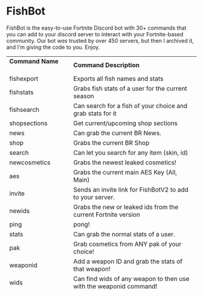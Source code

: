 # FishBot
FishBot is the easy-to-use Fortnite Discord bot with 30+ commands that you can add to your discord server to interact with your Fortnite-based community. Our bot *was* trusted by over 450 servers, but then I archived it, and I'm giving the code to you. Enjoy.

<table style="height: 624px;">
<tbody>
<tr style="height: 36px;">
<td style="height: 36px; width: 187px;"><strong>Command Name&nbsp; &nbsp; &nbsp; &nbsp; &nbsp; &nbsp; &nbsp;</strong></td>
<td style="height: 36px; width: 483px;"><strong>Command Description</strong></td>
</tr>
<tr style="height: 18px;">
<td style="height: 18px; width: 187px;">fishexport</td>
<td style="height: 18px; width: 483px;">Exports all fish names and stats</td>
</tr>
<tr style="height: 18px;">
<td style="height: 18px; width: 187px;">fishstats</td>
<td style="height: 18px; width: 483px;">Grabs fish stats of a user for the current season</td>
</tr>
<tr style="height: 18px;">
<td style="height: 18px; width: 187px;">fishsearch</td>
<td style="height: 18px; width: 483px;">Can search for a fish of your choice and grab stats for it</td>
</tr>
<tr style="height: 18px;">
<td style="height: 18px; width: 187px;">shopsections</td>
<td style="height: 18px; width: 483px;">Get current/upcoming shop sections</td>
</tr>
<tr style="height: 18px;">
<td style="height: 18px; width: 187px;">news</td>
<td style="height: 18px; width: 483px;">Can grab the current BR News.</td>
</tr>
<tr style="height: 18px;">
<td style="height: 18px; width: 187px;">shop</td>
<td style="height: 18px; width: 483px;">Grabs the current BR Shop</td>
</tr>
<tr style="height: 18px;">
<td style="height: 18px; width: 187px;">search</td>
<td style="height: 18px; width: 483px;">Can let you search for any item (skin, id)</td>
</tr>
<tr style="height: 18px;">
<td style="height: 18px; width: 187px;">newcosmetics</td>
<td style="height: 18px; width: 483px;">Grabs the newest leaked cosmetics!</td>
</tr>
<tr style="height: 18px;">
<td style="height: 18px; width: 187px;">aes</td>
<td style="height: 18px; width: 483px;">Grabs the current main AES Key (All, Main)</td>
</tr>
<tr style="height: 18px;">
<td style="height: 18px; width: 187px;">invite</td>
<td style="height: 18px; width: 483px;">Sends an invite link for FishBotV2 to add to your server.</td>
</tr>
<tr style="height: 18px;">
<td style="height: 18px; width: 187px;">newids</td>
<td style="height: 18px; width: 483px;">Grabs the new or leaked ids from the current Fortnite version</td>
</tr>
<tr style="height: 18px;">
<td style="height: 18px; width: 187px;">ping</td>
<td style="height: 18px; width: 483px;">pong!</td>
</tr>
<tr style="height: 18px;">
<td style="height: 18px; width: 187px;">stats</td>
<td style="height: 18px; width: 483px;">Can grab the normal stats of a user.</td>
</tr>
<tr style="height: 18px;">
<td style="height: 18px; width: 187px;">pak</td>
<td style="height: 18px; width: 483px;">Grab cosmetics from ANY pak of your choice!</td>
</tr>
<tr style="height: 18px;">
<td style="height: 18px; width: 187px;">weaponid</td>
<td style="height: 18px; width: 483px;">Add a weapon ID and grab the stats of that weapon!</td>
</tr>
<tr style="height: 36px;">
<td style="height: 36px; width: 187px;">wids</td>
<td style="height: 36px; width: 483px;">Can find wids of any weapon to then use with the weaponid command!</td>
</tr>
<tr style="height: 18px;">
<td style="height: 18px; width: 187px;">map</td>
<td style="height: 18px; width: 483px;">View the current (or past) Fortnite map (version)</td>
</tr>
<tr style="height: 18px;">
<td style="height: 18px; width: 187px;">progressbar</td>
<td style="height: 18px; width: 483px;">sends an image of of the current Fortnite Season progress</td>
</tr>
<tr style="height: 18px;">
<td style="height: 18px; width: 187px;">featuredislands</td>
<td style="height: 18px; width: 483px;">view all creative featured islands</td>
</tr>
<tr style="height: 18px;">
<td style="height: 18px; width: 187px;">vote</td>
<td style="height: 18px; width: 483px;">vote for me pls</td>
</tr>
<tr style="height: 18px;">
<td style="height: 18px; width: 187px;">blogposts</td>
<td style="height: 18px; width: 483px;">Grabs the most recent Fortnite blog post</td>
</tr>
<tr style="height: 18px;">
<td style="height: 18px; width: 187px;">notices</td>
<td style="height: 18px; width: 483px;">Grabs the current Fortnite notices</td>
</tr>
<tr style="height: 18px;">
<td style="height: 18px; width: 187px;">cid</td>
<td style="height: 18px; width: 483px;">Grabs character parts of any skin</td>
</tr>
<tr style="height: 18px;">
<td style="height: 18px; width: 187px;">sac</td>
<td style="height: 18px; width: 483px;">Search for any working support-a-creator code</td>
</tr>
<tr style="height: 18px;">
<td style="height: 18px; width: 187px;">say</td>
<td style="height: 18px; width: 483px;">the bot will repeat what you say</td>
</tr>
<tr style="height: 18px;">
<td style="height: 18px; width: 187px;">animals</td>
<td style="height: 18px; width: 483px;">generate current Fortnite animals</td>
</tr>
<tr style="height: 18px;">
<td style="height: 18px; width: 187px;">shophistory</td>
<td style="height: 18px; width: 483px;">Grab shop information for a cosmetic</td>
</tr>
<tr style="height: 18px;">
<td style="height: 18px; width: 187px;">challenges</td>
<td style="height: 18px; width: 483px;">Generates a list of challenges for a bundle (ID, Name)</td>
</tr>
<tr style="height: 12px;">
<td style="width: 187px; height: 12px;">battlepass</td>
<td style="width: 483px; height: 12px;">
<div>
<div>Gives information about the current/chosen Battle Pass season</div>
</div>
</td>
</tr>
<tr style="height: 18px;">
<td style="height: 18px; width: 187px;">shopinfo</td>
<td style="height: 18px; width: 483px;">See information on the current Item Shop!</td>
</tr>
<tr style="height: 18px;">
<td style="width: 187px; height: 18px;">info</td>
<td style="width: 483px; height: 18px;">Gives information on this Discord bot</td>
</tr>
<tr style="height: 18px;">
<td style="height: 18px; width: 187px;">help</td>
<td style="height: 18px; width: 483px;">Get help &amp; details with this bot.</td>
</tr>
</tbody>
</table>
